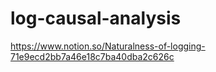 # log-causal-analysis

https://www.notion.so/Naturalness-of-logging-71e9ecd2bb7a46e18c7ba40dba2c626c
